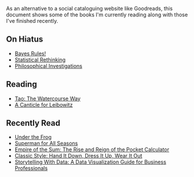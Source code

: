 As an alternative to a social cataloguing website like Goodreads, this 
document shows some of the books I'm currently reading along with those I've 
finished recently.

##  On Hiatus 
 
  - [Bayes Rules!](https://www.librarything.com/work/28029572)
 - [Statistical Rethinking](https://www.librarything.com/work/16955083)
 - [Philosophical Investigations](https://www.librarything.com/work/25218) 

##  Reading 
 
  - [Tao: The Watercourse Way](https://www.librarything.com/work/11328)
 - [A Canticle for Leibowitz](https://www.librarything.com/work/48053) 

##  Recently Read 
 
  - [Under the Frog](https://www.librarything.com/work/93631)
 - [Superman for All Seasons](https://www.librarything.com/work/205049/)
 - [Empire of the Sum: The Rise and Reign of the Pocket Calculator](https://www.librarything.com/work/29555035/)
 - [Classic Style: Hand It Down, Dress It Up, Wear It Out](https://www.librarything.com/work/19626818)
 - [Storytelling With Data: A Data Visualization Guide for Business Professionals](https://www.librarything.com/work/16714111/) 
